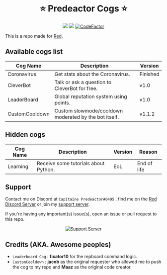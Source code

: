 <h1 align="center">⭐ Predeactor Cogs ⭐</h1>

<p align="center">
  <img src="https://repository-images.githubusercontent.com/245725383/2fbcee00-906c-11ea-8da9-ecbb66c5b7d4">
  <img src="https://img.shields.io/badge/Made%20for-Red%20v3-red?logo=discord">
  <a href="https://www.codefactor.io/repository/github/predeactor/predeactor-cogs">
    <img src="https://www.codefactor.io/repository/github/predeactor/predeactor-cogs/badge" alt="CodeFactor" />
  </a>
</p>

This is a repo made for [Red](https://github.com/Cog-Creators/Red-DiscordBot).

## Available cogs list

| Cog Name       | Description                                           | Version    |
| -------------- | ----------------------------------------------------- | ---------- |
| Coronavirus    | Get stats about the Coronavirus.                      | Finished   |
| CleverBot      | Talk or ask a question to CleverBot for free.         | v1.0       |
| LeaderBoard    | Global reputation system using points.                | v1.0       |
| CustomCooldown | Custom slowmode/cooldown moderated by the bot itself. | v1.1.2     |

## Hidden cogs

| Cog Name     | Description                                          | Version    | Reason      |
| ------------ | ---------------------------------------------------- | ---------- | ----------- |
| Learning     | Receive some tutorials about Python.                 | EoL        | End of life |

## Support

Contact me on Discord at `Capitaine Predeactor#0495` , find me on the [Red Discord Server](https://discord.gg/red) or join my [support server](https://discord.gg/zg6ydua).

If you're having any important(s) issue(s), open an issue or pull request to this repo.
<p align="center">
  <a href="https://discord.gg/zg6ydua">
    <img src="https://discord.com/api/guilds/731147725902708827/widget.png?style=banner2" alt="Support Server">
  </a>
</p>

## Credits (AKA. Awesome peoples)

* `Leaderboard Cog` : **fixator10** for the repboard command logic.
* `CustomCooldown` : **jacob** as the original requester who allowed me to push the cog to my repo and **Maaz** as the original code creator.
